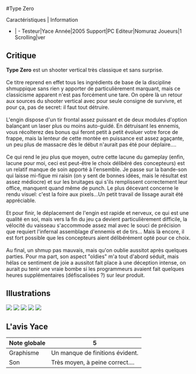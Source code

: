 #Type Zero

Caractéristiques | Information
- | -
Testeur|Yace
Année|2005
Support|PC
Editeur|Nomuraz
Joueurs|1
Scrolling|ver

## Critique
<b>Type Zero</b> est un shooter vertical très classique et sans surprise.<br/><br/>Ce titre reprend en effet tous les ingrédients de base de la discipline shmuppique sans rien y apporter de particulièrement marquant, mais ce classicisme apparent n'est pas forcément une tare. On opère là un retour aux sources du shooter vertical avec pour seule consigne de survivre, et pour ça, pas de secret: il faut tout détruire.<br/><br/>L'engin dispose d'un tir frontal assez puissant et de deux modules d'option balançant un laser plus ou moins auto-guidé. En détruisant les ennemis, vous récolterez des bonus qui feront petit à petit évoluer votre force de frappe, mais  la lenteur de cette montée en puissance est assez agaçante, un peu plus de massacre dès le début n'aurait pas été pour déplaire....<br/><br/>Ce qui rend le jeu plus que moyen, outre cette lacune du gameplay (enfin, lacune pour moi, ceci est peut-être le choix délibéré des concepteurs) est un relatif manque de soin apporté à l'ensemble. Je passe sur la bande-son qui laisse mi-figue mi raisin (on y sent de bonnes idées, mais le résultat est assez médiocre) et sur les bruitages qui s'ils remplissent correctement leur office, manquent quand même de punch. Le plus décevant concerne le rendu visuel: c'est la foire aux pixels...Un petit travail de lissage aurait été appréciable.<br/><br/>Et pour finir, le déplacement de l'engin est rapide et nerveux, ce qui est une qualité en soi, mais vers la fin du jeu ça devient particulièrement difficile, la vélocité du vaisseau s'accommode assez mal avec le souci de précision que requiert l'infernal assemblage d'ennemis et de tirs... Mais là encore, il est fort possible que les concepteurs aient délibérément opté pour ce choix.<br/><br/>Au final, un shmup pas mauvais, mais qu'on oublie aussitot après quelques parties. Pour ma part, son aspect "oldies" m'a tout d'abord séduit, mais hélas ce sentiment de joie a aussitot fait place à une déception intense, on aurait pu tenir une vraie bombe si les programmeurs avaient fait quelques heures supplémentaires (défiscalisées ?) sur leur produit.

## Illustrations
![](http://www.shmup.com/images/thumbs/img_fiche_1_1188.jpg)
![](http://www.shmup.com/images/thumbs/img_fiche_2_1188.jpg)
![](http://www.shmup.com/images/thumbs/img_fiche_3_1188.jpg)
![](http://www.shmup.com/images/thumbs/)
![](http://www.shmup.com/images/thumbs/)

## L'avis Yace
Note globale|5
-|-
Graphisme|Un manque de finitions évident.
Son|Très moyen, à peine correct....
